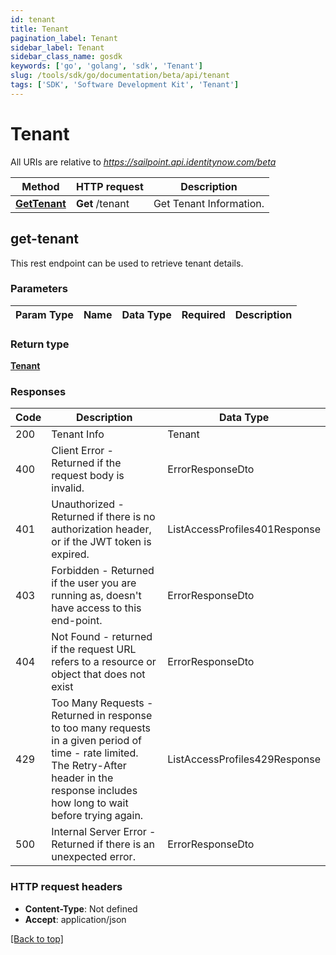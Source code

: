```yaml
---
id: tenant
title: Tenant
pagination_label: Tenant
sidebar_label: Tenant
sidebar_class_name: gosdk
keywords: ['go', 'golang', 'sdk', 'Tenant'] 
slug: /tools/sdk/go/documentation/beta/api/tenant
tags: ['SDK', 'Software Development Kit', 'Tenant']
---
```



# Tenant

All URIs are relative to *https://sailpoint.api.identitynow.com/beta*

Method | HTTP request | Description
------------- | ------------- | -------------
[**GetTenant**](#get-tenant) | **Get** /tenant | Get Tenant Information.



## get-tenant


This rest endpoint can be used to retrieve tenant details.

### Parameters 
Param Type | Name | Data Type | Required  | Description
------------- | ------------- | ------------- | ------------- | ------------- 

	
### Return type

[**Tenant**](../models/tenant)

### Responses
Code | Description  | Data Type
------------- | ------------- | -------------
200 | Tenant Info | Tenant
400 | Client Error - Returned if the request body is invalid. | ErrorResponseDto
401 | Unauthorized - Returned if there is no authorization header, or if the JWT token is expired. | ListAccessProfiles401Response
403 | Forbidden - Returned if the user you are running as, doesn&#39;t have access to this end-point. | ErrorResponseDto
404 | Not Found - returned if the request URL refers to a resource or object that does not exist | ErrorResponseDto
429 | Too Many Requests - Returned in response to too many requests in a given period of time - rate limited. The Retry-After header in the response includes how long to wait before trying again. | ListAccessProfiles429Response
500 | Internal Server Error - Returned if there is an unexpected error. | ErrorResponseDto


### HTTP request headers

- **Content-Type**: Not defined
- **Accept**: application/json

[[Back to top]](#) 

